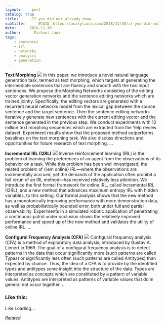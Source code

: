 ```yaml
---
layout:     post
catalog: true
title:      If you did not already know
subtitle:      转载自：https://analytixon.com/2018/11/30/if-you-did-not-already-know-561/
date:      2018-11-30
author:      Michael Laux
tags:
    - sentences
    - irl
    - networks
    - analysis
    - generation
---
```


**Text Morphing** ![](https://aboutdataanalytics.files.wordpress.com/2015/01/google.png?w=529)
In this paper, we introduce a novel natural language generation task, termed as text morphing, which targets at generating the intermediate sentences that are fluency and smooth with the two input sentences. We propose the Morphing Networks consisting of the editing vector generation networks and the sentence editing networks which are trained jointly. Specifically, the editing vectors are generated with a recurrent neural networks model from the lexical gap between the source sentence and the target sentence. Then the sentence editing networks iteratively generate new sentences with the current editing vector and the sentence generated in the previous step. We conduct experiments with 10 million text morphing sequences which are extracted from the Yelp review dataset. Experiment results show that the proposed method outperforms baselines on the text morphing task. We also discuss directions and opportunities for future research of text morphing. … 

**Incremental IRL (I2RL)** ![](https://aboutdataanalytics.files.wordpress.com/2015/01/google.png?w=529)
Inverse reinforcement learning (IRL) is the problem of learning the preferences of an agent from the observations of its behavior on a task. While this problem has been well investigated, the related problem of {\em online} IRL—where the observations are incrementally accrued, yet the demands of the application often prohibit a full rerun of an IRL method—has received relatively less attention. We introduce the first formal framework for online IRL, called incremental IRL (I2RL), and a new method that advances maximum entropy IRL with hidden variables, to this setting. Our formal analysis shows that the new method has a monotonically improving performance with more demonstration data, as well as probabilistically bounded error, both under full and partial observability. Experiments in a simulated robotic application of penetrating a continuous patrol under occlusion shows the relatively improved performance and speed up of the new method and validates the utility of online IRL. … 

**Configural Frequency Analysis (CFA)** ![](https://aboutdataanalytics.files.wordpress.com/2015/01/google.png?w=529)
Configural frequency analysis (CFA) is a method of exploratory data analysis, introduced by Gustav A. Lienert in 1969. The goal of a configural frequency analysis is to detect patterns in the data that occur significantly more (such patterns are called Types) or significantly less often (such patterns are called Antitypes) than expected by chance. Thus, the idea of a CFA is to provide by the identified types and antitypes some insight into the structure of the data. Types are interpreted as concepts which are constituted by a pattern of variable values. Antitypes are interpreted as patterns of variable values that do in general not occur together. … 





### Like this:

Like Loading...


*Related*

